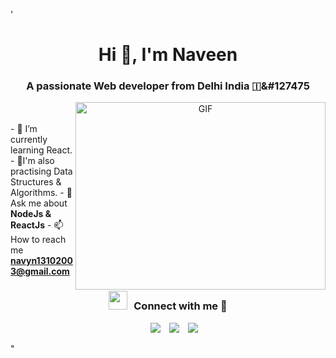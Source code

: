 '<h1 align="center">Hi 👋, I'm Naveen</h1> <h3 align="center">A passionate Web developer from Delhi India &#127470;&#127475</h3> <a target="_blank" align="center"> <img align="right" top="5500" height="300" width="400" alt="GIF" src="https://media.giphy.com/media/SWoSkN6DxTszqIKEqv/giphy.gif"> </a> <br> <br> - 🌱 I’m currently learning React. - 🧠I'm also practising Data Structures & Algorithms. - 💬 Ask me about **NodeJs & ReactJs** - 📫 How to reach me **navyn13102003@gmail.com** <br/> <h3 align="center" > <img src="https://media.giphy.com/media/iY8CRBdQXODJSCERIr/giphy.gif" width="30" height="30" style="margin-right: 10px;">Connect with me 🤝 </h3> <p align="center"> <div align="center" class="icons-social" style="margin-left: 10px;"> <a style="margin-left: 10px;" target="_blank" href="https://www.linkedin.com/in/naveen-krishna-gupta-8bb992245/"> <img src="https://img.icons8.com/doodle/40/000000/linkedin--v2.png"></a> <a style="margin-left: 10px;" target="_blank" href="https://github.com/navyn13"> <img src="https://img.icons8.com/doodle/40/000000/github--v1.png"></a> <a style="margin-left: 10px;" target="_blank" href="https://twitter.com/NaveenG03274467"> <img src="https://img.icons8.com/doodle/1x/twitter-squared--v2.png" ></a> </div> </p>"
